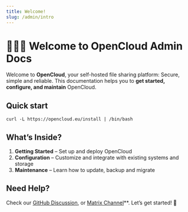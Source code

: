 ```yaml
---
title: Welcome!
slug: /admin/intro
---
```


# 🙋🏻‍♀️ Welcome to OpenCloud Admin Docs

Welcome to **OpenCloud**, your self-hosted file sharing platform: Secure, simple and reliable. This documentation helps
you to **get started, configure, and maintain** OpenCloud.

## Quick start

```shell
curl -L https://opencloud.eu/install | /bin/bash
```

## What’s Inside?

1. **Getting Started** – Set up and deploy OpenCloud
2. **Configuration** – Customize and integrate with existing systems and storage
3. **Maintenance** – Learn how to update, backup and migrate

## Need Help?

Check our [GitHub Discussion](https://github.com/orgs/opencloud-eu/discussions), or
[Matrix Channel](https://matrix.to/#/#opencloud:matrix.org)\*\*. Let’s get started! 🚀

